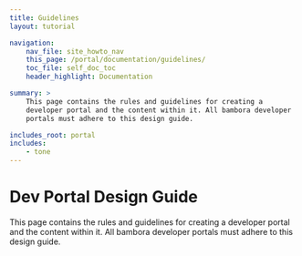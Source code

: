 ```yaml
---
title: Guidelines
layout: tutorial

navigation: 
    nav_file: site_howto_nav 
    this_page: /portal/documentation/guidelines/
    toc_file: self_doc_toc 
    header_highlight: Documentation

summary: > 
    This page contains the rules and guidelines for creating a 
    developer portal and the content within it. All bambora developer 
    portals must adhere to this design guide.

includes_root: portal
includes: 
    - tone
---
```


# Dev Portal Design Guide

This page contains the rules and guidelines for creating a developer portal and the content within it. All bambora developer portals must adhere to this design guide.


